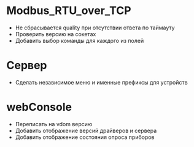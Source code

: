 ﻿# Modbus_RTU_over_TCP
* Не сбрасывается quality при отсутствии ответа по таймауту
* Проверить версию на сокетах
* Добавить выбор команды для каждого из полей

# Сервер
* Сделать независимое меню и именные префиксы для устройств

# webConsole
* Переписать на vdom версию
* Добавить отображение версий драйверов и сервера
* Добавить отображение состояния опроса приборов